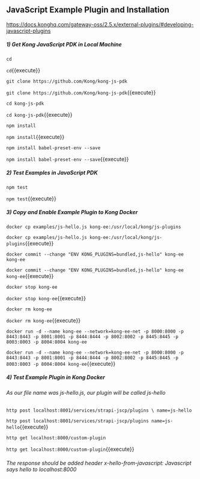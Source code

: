 ## JavaScript Example Plugin and Installation

https://docs.konghq.com/gateway-oss/2.5.x/external-plugins/#developing-javascript-plugins

##### 1) Get Kong JavaScript PDK in Local Machine

``cd``

`cd`{{execute}}

``git clone https://github.com/Kong/kong-js-pdk``

`git clone https://github.com/Kong/kong-js-pdk`{{execute}}

``cd kong-js-pdk``

`cd kong-js-pdk`{{execute}}

``npm install``

`npm install`{{execute}}

``npm install babel-preset-env --save``

`npm install babel-preset-env --save`{{execute}}

##### 2) Test Examples in JavaScript PDK

``npm test``

`npm test`{{execute}}

##### 3) Copy and Enable Example Plugin to Kong Docker

``docker cp examples/js-hello.js kong-ee:/usr/local/kong/js-plugins``

`docker cp examples/js-hello.js kong-ee:/usr/local/kong/js-plugins`{{execute}}

``docker commit --change "ENV KONG_PLUGINS=bundled,js-hello" kong-ee kong-ee``

`docker commit --change "ENV KONG_PLUGINS=bundled,js-hello" kong-ee kong-ee`{{execute}}

``docker stop kong-ee``

`docker stop kong-ee`{{execute}}

``docker rm kong-ee``

`docker rm kong-ee`{{execute}}

``docker run -d --name kong-ee --network=kong-ee-net -p 8000:8000 -p 8443:8443 -p 8001:8001 -p 8444:8444 -p 8002:8002 -p 8445:8445 -p 8003:8003 -p 8004:8004 kong-ee``

`docker run -d --name kong-ee --network=kong-ee-net -p 8000:8000 -p 8443:8443 -p 8001:8001 -p 8444:8444 -p 8002:8002 -p 8445:8445 -p 8003:8003 -p 8004:8004 kong-ee`{{execute}}

##### 4) Test Example Plugin in Kong Docker

###### As our file name was js-hello.js, our plugin will be called js-hello

``http post localhost:8001/services/strapi-jscp/plugins \
name=js-hello``

`http post localhost:8001/services/strapi-jscp/plugins name=js-hello`{{execute}}

``http get localhost:8000/custom-plugin``

`http get localhost:8000/custom-plugin`{{execute}}

###### The response should be added header x-hello-from-javascript: Javascript says hello to localhost:8000